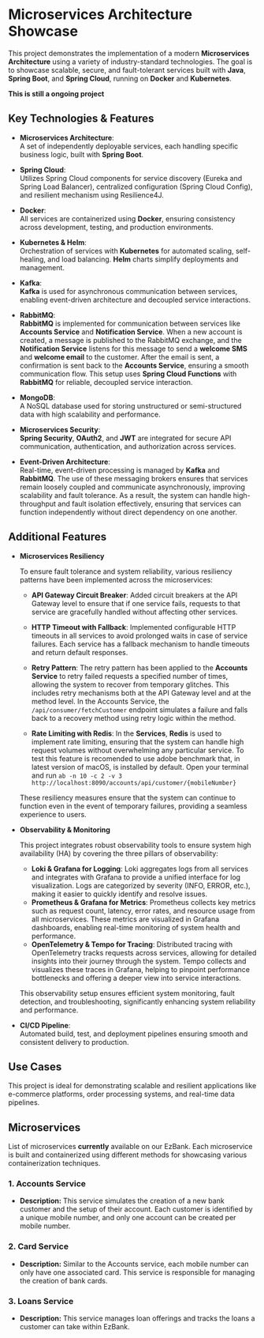 # Microservices Architecture Showcase

This project demonstrates the implementation of a modern **Microservices Architecture** using a variety of industry-standard technologies. The goal is to showcase scalable, secure, and fault-tolerant services built with **Java**, **Spring Boot**, and **Spring Cloud**, running on **Docker** and **Kubernetes**.

**This is still a ongoing project**

## Key Technologies & Features

- **Microservices Architecture**:  
  A set of independently deployable services, each handling specific business logic, built with **Spring Boot**.

- **Spring Cloud**:  
  Utilizes Spring Cloud components for service discovery (Eureka and Spring Load Balancer), centralized configuration (Spring Cloud Config), and resilient mechanism using Resilience4J.

- **Docker**:  
  All services are containerized using **Docker**, ensuring consistency across development, testing, and production environments.

- **Kubernetes & Helm**:  
  Orchestration of services with **Kubernetes** for automated scaling, self-healing, and load balancing. **Helm** charts simplify deployments and management.

- **Kafka**:  
  **Kafka** is used for asynchronous communication between services, enabling event-driven architecture and decoupled service interactions.

- **RabbitMQ**:  
  **RabbitMQ** is implemented for communication between services like **Accounts Service** and **Notification Service**. When a new account is created, a message is published to the RabbitMQ exchange, and the **Notification Service** listens for this message to send a **welcome SMS** and **welcome email** to the customer. After the email is sent, a confirmation is sent back to the **Accounts Service**, ensuring a smooth communication flow. This setup uses **Spring Cloud Functions** with **RabbitMQ** for reliable, decoupled service interaction.

- **MongoDB**:  
  A NoSQL database used for storing unstructured or semi-structured data with high scalability and performance.

- **Microservices Security**:  
  **Spring Security**, **OAuth2**, and **JWT** are integrated for secure API communication, authentication, and authorization across services.

- **Event-Driven Architecture**:  
  Real-time, event-driven processing is managed by **Kafka** and **RabbitMQ**. The use of these messaging brokers ensures that services remain loosely coupled and communicate asynchronously, improving scalability and fault tolerance. As a result, the system can handle high-throughput and fault isolation effectively, ensuring that services can function independently without direct dependency on one another.

## Additional Features

- **Microservices Resiliency**

  To ensure fault tolerance and system reliability, various resiliency patterns have been implemented across the microservices:

  - **API Gateway Circuit Breaker**: Added circuit breakers at the API Gateway level to ensure that if one service fails, requests to that service are gracefully handled without affecting other services.

  - **HTTP Timeout with Fallback**: Implemented configurable HTTP timeouts in all services to avoid prolonged waits in case of service failures. Each service has a fallback mechanism to handle timeouts and return default responses.

  - **Retry Pattern**: The retry pattern has been applied to the **Accounts Service** to retry failed requests a specified number of times, allowing the system to recover from temporary glitches. This includes retry mechanisms both at the API Gateway level and at the method level. In the Accounts Service, the `/api/consumer/fetchCustomer` endpoint simulates a failure and falls back to a recovery method using retry logic within the method.
  
  - **Rate Limiting with Redis**: In the **Services**, **Redis** is used to implement rate limiting, ensuring that the system can handle high request volumes without overwhelming any particular service. To test this feature is recomended to use adobe benchmark that, in latest version of macOS, is installed by default. Open your terminal and run `ab -n 10 -c 2 -v 3 http://localhost:8090/accounts/api/customer/{mobileNumber} `

  These resiliency measures ensure that the system can continue to function even in the event of temporary failures, providing a seamless experience to users.


- **Observability & Monitoring**

  This project integrates robust observability tools to ensure system high availability (HA) by covering the three pillars of observability:

  - **Loki & Grafana for Logging**: Loki aggregates logs from all services and integrates with Grafana to provide a unified interface for log visualization. Logs are categorized by severity (INFO, ERROR, etc.), making it easier to quickly identify and resolve issues.
  - **Prometheus & Grafana for Metrics**: Prometheus collects key metrics such as request count, latency, error rates, and resource usage from all microservices. These metrics are visualized in Grafana dashboards, enabling real-time monitoring of system health and performance.
  - **OpenTelemetry & Tempo for Tracing**: Distributed tracing with OpenTelemetry tracks requests across services, allowing for detailed insights into their journey through the system. Tempo collects and visualizes these traces in Grafana, helping to pinpoint performance bottlenecks and offering a deeper view into service interactions.

  This observability setup ensures efficient system monitoring, fault detection, and troubleshooting, significantly enhancing system reliability and performance.


- **CI/CD Pipeline**:  
  Automated build, test, and deployment pipelines ensuring smooth and consistent delivery to production.

## Use Cases

This project is ideal for demonstrating scalable and resilient applications like e-commerce platforms, order processing systems, and real-time data pipelines.

## Microservices

List of microservices **currently** available on our EzBank. Each microservice is built and containerized using different methods for showcasing various containerization techniques.


### 1. **Accounts Service**
- **Description:** This service simulates the creation of a new bank customer and the setup of their account. Each customer is identified by a unique mobile number, and only one account can be created per mobile number.

### 2. **Card Service**
- **Description:** Similar to the Accounts service, each mobile number can only have one associated card. This service is responsible for managing the creation of bank cards.

### 3. **Loans Service**
- **Description:** This service manages loan offerings and tracks the loans a customer can take within EzBank.
